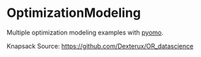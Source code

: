 # OptimizationModeling
Multiple optimization modeling examples with [pyomo](http://www.pyomo.org/).

Knapsack Source: https://github.com/Dexterux/OR_datascience
